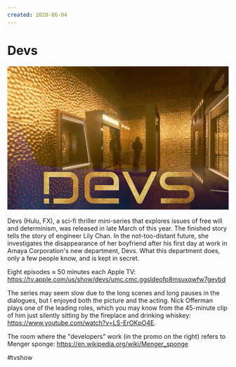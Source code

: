 ```yaml
---
created: 2020-06-04
---
```


# Devs

![Devs promo](devs.jpeg "Devs promo")

Devs (Hulu, FX), a sci-fi thriller mini-series that explores issues of free will and determinism, was released in late March of this year. The finished story tells the story of engineer Lily Chan. In the not-too-distant future, she investigates the disappearance of her boyfriend after his first day at work in Amaya Corporation's new department, Devs. What this department does, only a few people know, and is kept in secret.

Eight episodes ≈ 50 minutes each
Apple TV: https://tv.apple.com/us/show/devs/umc.cmc.ggsldeofp8msuxqwfw7gevbd

The series may seem slow due to the long scenes and long pauses in the dialogues, but I enjoyed both the picture and the acting.
Nick Offerman plays one of the leading roles, which you may know from the 45-minute clip of him just silently sitting by the fireplace and drinking whiskey: https://www.youtube.com/watch?v=LS-ErOKpO4E.

The room where the "developers" work (in the promo on the right) refers to Menger sponge:
https://en.wikipedia.org/wiki/Menger_sponge

#tvshow
